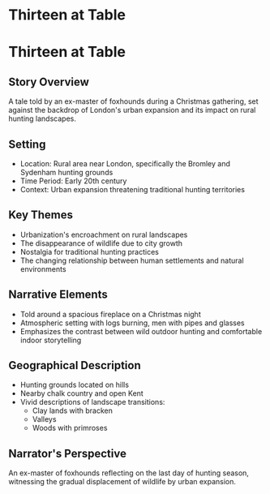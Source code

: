 # Thirteen at Table

# Thirteen at Table

## Story Overview
A tale told by an ex-master of foxhounds during a Christmas gathering, set against the backdrop of London's urban expansion and its impact on rural hunting landscapes.

## Setting
- Location: Rural area near London, specifically the Bromley and Sydenham hunting grounds
- Time Period: Early 20th century
- Context: Urban expansion threatening traditional hunting territories

## Key Themes
- Urbanization's encroachment on rural landscapes
- The disappearance of wildlife due to city growth
- Nostalgia for traditional hunting practices
- The changing relationship between human settlements and natural environments

## Narrative Elements
- Told around a spacious fireplace on a Christmas night
- Atmospheric setting with logs burning, men with pipes and glasses
- Emphasizes the contrast between wild outdoor hunting and comfortable indoor storytelling

## Geographical Description
- Hunting grounds located on hills
- Nearby chalk country and open Kent
- Vivid descriptions of landscape transitions:
  - Clay lands with bracken
  - Valleys
  - Woods with primroses

## Narrator's Perspective
An ex-master of foxhounds reflecting on the last day of hunting season, witnessing the gradual displacement of wildlife by urban expansion.